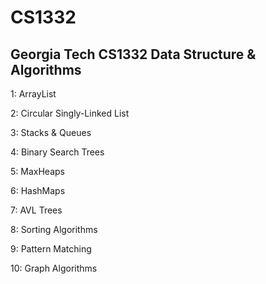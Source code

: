 # CS1332
## Georgia Tech CS1332 Data Structure & Algorithms

1: ArrayList

2: Circular Singly-Linked List

3: Stacks & Queues

4: Binary Search Trees

5: MaxHeaps

6: HashMaps

7: AVL Trees

8: Sorting Algorithms

9: Pattern Matching

10: Graph Algorithms
